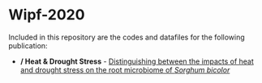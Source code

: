 # Wipf-2020

Included in this repository are the codes and datafiles for the following publication:
+ **/ Heat & Drought Stress** - [Distinguishing between the impacts of heat and drought stress on the root microbiome of *Sorghum bicolor*](https://doi.org/10.1094/PBIOMES-07-20-0052-R)
